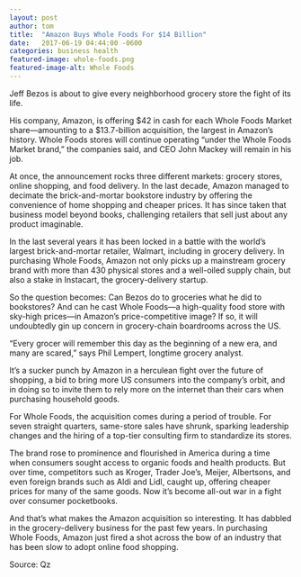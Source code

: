 ```yaml
---
layout: post
author: tom 
title:  "Amazon Buys Whole Foods For $14 Billion"
date:   2017-06-19 04:44:00 -0600
categories: business health 
featured-image: whole-foods.png
featured-image-alt: Whole Foods 
---
```

Jeff Bezos is about to give every neighborhood grocery store the fight of its life.

His company, Amazon, is offering $42 in cash for each Whole Foods Market share—amounting to a $13.7-billion acquisition, the largest in Amazon’s history. Whole Foods stores will continue operating “under the Whole Foods Market brand,” the companies said, and CEO John Mackey will remain in his job.

At once, the announcement rocks three different markets: grocery stores, online shopping, and food delivery. In the last decade, Amazon managed to decimate the brick-and-mortar bookstore industry by offering the convenience of home shopping and cheaper prices. It has since taken that business model beyond books, challenging retailers that sell just about any product imaginable.

In the last several years it has been locked in a battle with the world’s largest brick-and-mortar retailer, Walmart, including in grocery delivery. In purchasing Whole Foods, Amazon not only picks up a mainstream grocery brand with more than 430 physical stores and a well-oiled supply chain, but also a stake in Instacart, the grocery-delivery startup.

So the question becomes: Can Bezos do to groceries what he did to bookstores? And can he cast Whole Foods—a high-quality food store with sky-high prices—in Amazon’s price-competitive image? If so, it will undoubtedly gin up concern in grocery-chain boardrooms across the US.

“Every grocer will remember this day as the beginning of a new era, and many are scared,” says Phil Lempert, longtime grocery analyst.

It’s a sucker punch by Amazon in a herculean fight over the future of shopping, a bid to bring more US consumers into the company’s orbit, and in doing so to invite them to rely more on the internet than their cars when purchasing household goods.

For Whole Foods, the acquisition comes during a period of trouble. For seven straight quarters, same-store sales have shrunk, sparking leadership changes and the hiring of a top-tier consulting firm to standardize its stores.

The brand rose to prominence and flourished in America during a time when consumers sought access to organic foods and health products. But over time, competitors such as Kroger, Trader Joe’s, Meijer, Albertsons, and even foreign brands such as Aldi and Lidl, caught up, offering cheaper prices for many of the same goods. Now it’s become all-out war in a fight over consumer pocketbooks.

And that’s what makes the Amazon acquisition so interesting. It has dabbled in the grocery-delivery business for the past few years. In purchasing Whole Foods, Amazon just fired a shot across the bow of an industry that has been slow to adopt online food shopping.

Source: Qz

